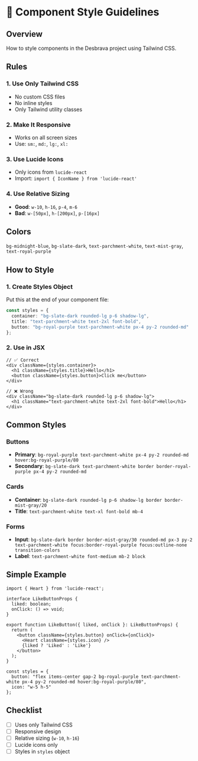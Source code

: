 # 🎨 Component Style Guidelines

## Overview

How to style components in the Desbrava project using Tailwind CSS.

## Rules

### 1. Use Only Tailwind CSS
- No custom CSS files
- No inline styles
- Only Tailwind utility classes

### 2. Make It Responsive
- Works on all screen sizes
- Use: `sm:`, `md:`, `lg:`, `xl:`

### 3. Use Lucide Icons
- Only icons from `lucide-react`
- Import: `import { IconName } from 'lucide-react'`

### 4. Use Relative Sizing
- **Good**: `w-10`, `h-16`, `p-4`, `m-6`
- **Bad**: `w-[50px]`, `h-[200px]`, `p-[16px]`

## Colors
`bg-midnight-blue`, `bg-slate-dark`, `text-parchment-white`, `text-mist-gray`, `text-royal-purple`

## How to Style

### 1. Create Styles Object
Put this at the end of your component file:

```typescript
const styles = {
  container: "bg-slate-dark rounded-lg p-6 shadow-lg",
  title: "text-parchment-white text-2xl font-bold",
  button: "bg-royal-purple text-parchment-white px-4 py-2 rounded-md"
};
```

### 2. Use in JSX
```tsx
// ✅ Correct
<div className={styles.container}>
  <h1 className={styles.title}>Hello</h1>
  <button className={styles.button}>Click me</button>
</div>

// ❌ Wrong
<div className="bg-slate-dark rounded-lg p-6 shadow-lg">
  <h1 className="text-parchment-white text-2xl font-bold">Hello</h1>
</div>
```

## Common Styles

### Buttons
- **Primary**: `bg-royal-purple text-parchment-white px-4 py-2 rounded-md hover:bg-royal-purple/80`
- **Secondary**: `bg-slate-dark text-parchment-white border border-royal-purple px-4 py-2 rounded-md`

### Cards
- **Container**: `bg-slate-dark rounded-lg p-6 shadow-lg border border-mist-gray/20`
- **Title**: `text-parchment-white text-xl font-bold mb-4`

### Forms
- **Input**: `bg-slate-dark border border-mist-gray/30 rounded-md px-3 py-2 text-parchment-white focus:border-royal-purple focus:outline-none transition-colors`
- **Label**: `text-parchment-white font-medium mb-2 block`

## Simple Example

```tsx
import { Heart } from 'lucide-react';

interface LikeButtonProps {
  liked: boolean;
  onClick: () => void;
}

export function LikeButton({ liked, onClick }: LikeButtonProps) {
  return (
    <button className={styles.button} onClick={onClick}>
      <Heart className={styles.icon} />
      {liked ? 'Liked' : 'Like'}
    </button>
  );
}

const styles = {
  button: "flex items-center gap-2 bg-royal-purple text-parchment-white px-4 py-2 rounded-md hover:bg-royal-purple/80",
  icon: "w-5 h-5"
};
```

## Checklist

- [ ] Uses only Tailwind CSS
- [ ] Responsive design
- [ ] Relative sizing (`w-10`, `h-16`)
- [ ] Lucide icons only
- [ ] Styles in `styles` object
